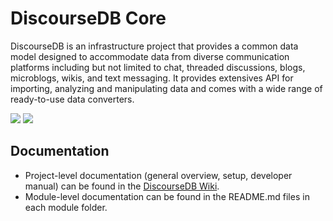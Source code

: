 # DiscourseDB Core

DiscourseDB is an infrastructure project that provides a common data model designed to accommodate data from diverse communication platforms including but not limited to chat, threaded discussions, blogs, microblogs, wikis, and text messaging. It provides extensives API for importing, analyzing and manipulating data and comes with a wide range of ready-to-use data converters.

<a href="https://github.com/DiscourseDB/discoursedb-core/releases/tag/RELEASE-TAG-discoursedb-core-0.5"><img src="https://img.shields.io/badge/Release-0.5-brightgreen.svg"/></a> <a href="https://github.com/DiscourseDB/discoursedb-core"><img src="https://img.shields.io/badge/Snapshot-0.6--SNAPSHOT-yellow.svg"/></a>


## Documentation
* Project-level documentation (general overview, setup, developer manual) can be found in the [DiscourseDB Wiki](https://github.com/DiscourseDB/discoursedb-core/wiki).<br/>
* Module-level documentation can be found in the README.md files in each module folder.

